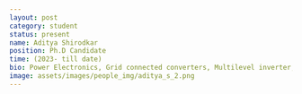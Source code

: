 ```yaml
---
layout: post
category: student
status: present
name: Aditya Shirodkar
position: Ph.D Candidate
time: (2023- till date)
bio: Power Electronics, Grid connected converters, Multilevel inverter, DC circuit breaker
image: assets/images/people_img/aditya_s_2.png
---
```

